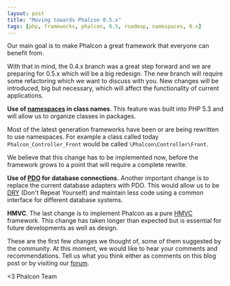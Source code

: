 ```yaml
---
layout: post
title: "Moving towards Phalcon 0.5.x"
tags: [php, frameworks, phalcon, 0.5, roadmap, namespaces, 0.x]
---
```


Our main goal is to make Phalcon a great framework that everyone can benefit from.

With that in mind, the 0.4.x branch was a great step forward and we are preparing for 0.5.x which will be a big redesign. The new branch will require some refactoring which we want to discuss with you. New changes will be introduced, big but necessary, which will affect the functionality of current applications.

<!--more-->
**Use of [namespaces](http://php.net/manual/en/language.namespaces.php) in class names**. 
This feature was built into PHP 5.3 and will allow us to organize classes in packages.

Most of the latest generation frameworks have been or are being rewritten to use namespaces. For example a class called today `Phalcon_Controller_Front` would be called `\Phalcon\Controller\Front`.

We believe that this change has to be implemented now, before the framework grows to a point that will require a complete rewrite.

**Use of [PDO](http://www.php.net/manual/en/book.pdo.php) for database connections.** 
Another important change is to replace the current database adapters with PDO. This would allow us to be [DRY](http://en.wikipedia.org/wiki/Don%27t_repeat_yourself) (Don't Repeat Yourself) and maintain less code using a common interface for different database systems. 

**HMVC**.
The last change is to implement Phalcon as a pure [HMVC](http://en.wikipedia.org/wiki/Hierarchical_model%E2%80%93view%E2%80%93controller) framework. This change has taken longer than expected but is essential for future developments as well as design.

These are the first few changes we thought of, some of them suggested by the community. At this moment, we would like to hear your comments and recommendations. Tell us what you think either as comments on this blog post or by visiting our [forum](https://forum.phalconphp.com).

<3 Phalcon Team